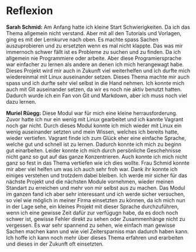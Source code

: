# Reflexion

**Sarah Schmid:** 
Am Anfang hatte ich kleine Start Schwierigkeiten. Da ich das Thema allgemein nicht verstand.
Aber mit all den Tutorials und Vorlagen, ging es mit der Lernkurve nach oben. 
Es machte spass Sachen auszuprobieren und zu ersetzten wenn es mal nicht klappte. 
Das was mir immernoch schwer fällt ist es Probleme zu suchen und zu finden. 
Da ich allgemein nie Programmiere oder arbeite. Aber diese Programiersprache war einfacher zu lernen 
als andere an denen ich mich herangewagt habe. Dieses Projekt wird mir auch in Zukunft viel weiterhelfen 
und ich durfte mich wiedereinmal mit Linux auseinander setzen. Dieses Thema machte mir auch spass und ich durfte sehr viel selbst 
in die Hand nehmen. Ich konnte mich auch mit Git auseinander setzen, da wir es noch nie aktiv benutzt hatten. 
Dadurch wurde ich ein Fan von Git und Markdown, aber ich muss noch viel dazu lernen.


**Muriel Rüegg:** 
Diese Modul war für mich eine kleine herrausforderung. Zuvor hatte ich nur ein wenig mit Linux gearbeitet und ich kannte Vagrant noch gar nicht. Durch dieses Modul konnte ich mich wieder mit Linux ein wenig auseinander setzten und mein Wissen, welches ich bereits hatte, wieder vertiefen. Vagrant finde ich zum Glück eher eine einfache Sprache, welche gut und schnell ist zu lernen. Dadurch konnte ich mich zu beginn gut einarbeiten.
Leider konnte ich mich durch persönliche Geschehnisse nicht ganz so gut auf das ganze Konzentrieren. Auch konnte ich mich nicht ganz so fest in das Thema vertiefen wie ich dies wollte.
Frau Schmid konnte mir aber viel helfen um was ich auch sehr froh war. Dank ihr konnte ich einiges verstehen und trotzdem dabei bleiben.
Ich werde mir sicher für das nächste Projekt und die nächsten Module vornehmen, wieder meinen Standart zu erreichen und mehr von mir selbst aus zu machen.
Das Modul im ganzen fand ich aber sehr interessant und ich werde sicher versuchen, so viel wie möglich in meiner Firma einsetzten zu können, da ich mich nun in der Lage sehe, ein kleines Projekt mit dieser Sprache durchzuführen, wenn ich eine gewisse Zeit dafür zur verfügugn habe, da es doch noch schwer ist, gewisse Fehler direkt zu sehen oder Zusammenhänge nicht zu vergessen. Es war sehr spannend zu sehen, wie einfach man gewisse Sachen machen kann und wie viel Zeitersparniss man dadurch haben kann. Ich hoffe ich kann noch mehr über dieses Thema erfahren und erarbeiten und dieses in der Zukunft oft einsetzten.

